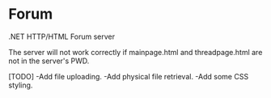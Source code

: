 # Forum
.NET HTTP/HTML Forum server

The server will not work correctly if mainpage.html and threadpage.html are not in the server's PWD.

[TODO]
-Add file uploading.
-Add physical file retrieval.
-Add some CSS styling.
